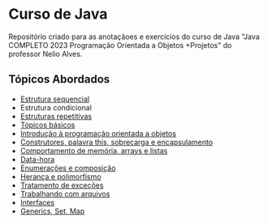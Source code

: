 
# Curso de Java

Repositório criado para as anotaçãoes e exercícios do curso de Java "Java COMPLETO 2023 Programação Orientada a Objetos +Projetos" do professor Nelio Alves.

## Tópicos Abordados
- [Estrutura sequencial](https://github.com/kayanerocha/curso-java/tree/main/Secao4)
- Estrutura condicional
- [Estruturas repetitivas](https://github.com/kayanerocha/curso-java/tree/main/Secao6)
- [Tópicos básicos](https://github.com/kayanerocha/curso-java/tree/main/Secao7)
- [Introdução à programação orientada a objetos](https://github.com/kayanerocha/curso-java/tree/main/Secao8)
- [Construtores, palavra this, sobrecarga e encapsulamento](https://github.com/kayanerocha/curso-java/tree/main/Secao9)
- [Comportamento de memória, arrays e listas](https://github.com/kayanerocha/curso-java/tree/main/Secao10)
- [Data-hora](https://github.com/kayanerocha/curso-java/tree/main/Secao11)
- [Enumerações e composição](https://github.com/kayanerocha/curso-java/tree/main/Secao13)
- [Herança e polimorfismo](https://github.com/kayanerocha/curso-java/tree/main/Secao14)
- [Tratamento de exceções](https://github.com/kayanerocha/curso-java/tree/main/Secao15)
- [Trabalhando com arquivos](https://github.com/kayanerocha/curso-java/tree/main/Secao17)
- [Interfaces](https://github.com/kayanerocha/curso-java/tree/main/Secao18)
- [Generics, Set, Map](https://github.com/kayanerocha/curso-java/tree/main/Secao19)
